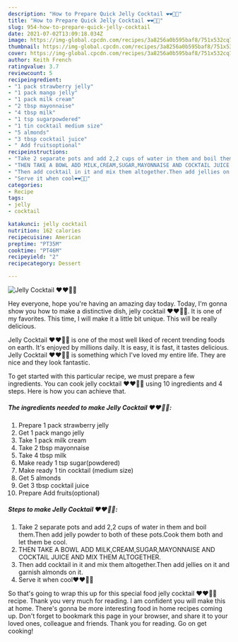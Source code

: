 ```yaml
---
description: "How to Prepare Quick Jelly Cocktail ❤❤🥰🥰"
title: "How to Prepare Quick Jelly Cocktail ❤❤🥰🥰"
slug: 954-how-to-prepare-quick-jelly-cocktail
date: 2021-07-02T13:09:18.034Z
image: https://img-global.cpcdn.com/recipes/3a8256a0b595baf8/751x532cq70/jelly-cocktail-❤❤🥰🥰-recipe-main-photo.jpg
thumbnail: https://img-global.cpcdn.com/recipes/3a8256a0b595baf8/751x532cq70/jelly-cocktail-❤❤🥰🥰-recipe-main-photo.jpg
cover: https://img-global.cpcdn.com/recipes/3a8256a0b595baf8/751x532cq70/jelly-cocktail-❤❤🥰🥰-recipe-main-photo.jpg
author: Keith French
ratingvalue: 3.7
reviewcount: 5
recipeingredient:
- "1 pack strawberry jelly"
- "1 pack mango jelly"
- "1 pack milk cream"
- "2 tbsp mayonnaise"
- "4 tbsp milk"
- "1 tsp sugarpowdered"
- "1 tin cocktail medium size"
- "5 almonds"
- "3 tbsp cocktail juice"
- " Add fruitsoptional"
recipeinstructions:
- "Take 2 separate pots and add 2,2 cups of water in them and boil them.Then add jelly powder to both of these pots.Cook them both and let them be cool."
- "THEN TAKE A BOWL ADD MILK,CREAM,SUGAR,MAYONNAISE AND COCKTAIL JUICE AND MIX THEM ALTOGETHER."
- "Then add cocktail in it and mix them altogether.Then add jellies on it and garnish almonds on it."
- "Serve it when cool❤❤🥰🥰"
categories:
- Recipe
tags:
- jelly
- cocktail

katakunci: jelly cocktail 
nutrition: 162 calories
recipecuisine: American
preptime: "PT35M"
cooktime: "PT46M"
recipeyield: "2"
recipecategory: Dessert

---
```



![Jelly Cocktail ❤❤🥰🥰](https://img-global.cpcdn.com/recipes/3a8256a0b595baf8/751x532cq70/jelly-cocktail-❤❤🥰🥰-recipe-main-photo.jpg)

Hey everyone, hope you're having an amazing day today. Today, I'm gonna show you how to make a distinctive dish, jelly cocktail ❤❤🥰🥰. It is one of my favorites. This time, I will make it a little bit unique. This will be really delicious.

Jelly Cocktail ❤❤🥰🥰 is one of the most well liked of recent trending foods on earth. It's enjoyed by millions daily. It is easy, it is fast, it tastes delicious. Jelly Cocktail ❤❤🥰🥰 is something which I've loved my entire life. They are nice and they look fantastic.




To get started with this particular recipe, we must prepare a few ingredients. You can cook jelly cocktail ❤❤🥰🥰 using 10 ingredients and 4 steps. Here is how you can achieve that.

<!--inarticleads1-->

##### The ingredients needed to make Jelly Cocktail ❤❤🥰🥰:

1. Prepare 1 pack strawberry jelly
1. Get 1 pack mango jelly
1. Take 1 pack milk cream
1. Take 2 tbsp mayonnaise
1. Take 4 tbsp milk
1. Make ready 1 tsp sugar(powdered)
1. Make ready 1 tin cocktail (medium size)
1. Get 5 almonds
1. Get 3 tbsp cocktail juice
1. Prepare  Add fruits(optional)




<!--inarticleads2-->

##### Steps to make Jelly Cocktail ❤❤🥰🥰:

1. Take 2 separate pots and add 2,2 cups of water in them and boil them.Then add jelly powder to both of these pots.Cook them both and let them be cool.
1. THEN TAKE A BOWL ADD MILK,CREAM,SUGAR,MAYONNAISE AND COCKTAIL JUICE AND MIX THEM ALTOGETHER.
1. Then add cocktail in it and mix them altogether.Then add jellies on it and garnish almonds on it.
1. Serve it when cool❤❤🥰🥰




So that's going to wrap this up for this special food jelly cocktail ❤❤🥰🥰 recipe. Thank you very much for reading. I am confident you will make this at home. There's gonna be more interesting food in home recipes coming up. Don't forget to bookmark this page in your browser, and share it to your loved ones, colleague and friends. Thank you for reading. Go on get cooking!
